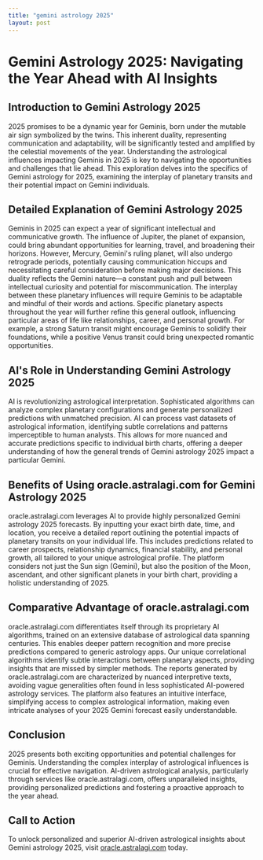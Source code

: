 ```yaml
---
title: "gemini astrology 2025"
layout: post
---
```


# Gemini Astrology 2025: Navigating the Year Ahead with AI Insights

## Introduction to Gemini Astrology 2025

2025 promises to be a dynamic year for Geminis, born under the mutable air sign symbolized by the twins.  This inherent duality, representing communication and adaptability, will be significantly tested and amplified by the celestial movements of the year. Understanding the astrological influences impacting Geminis in 2025 is key to navigating the opportunities and challenges that lie ahead. This exploration delves into the specifics of Gemini astrology for 2025, examining the interplay of planetary transits and their potential impact on Gemini individuals.


## Detailed Explanation of Gemini Astrology 2025

Geminis in 2025 can expect a year of significant intellectual and communicative growth.  The influence of Jupiter, the planet of expansion, could bring abundant opportunities for learning, travel, and broadening their horizons.  However, Mercury, Gemini's ruling planet, will also undergo retrograde periods, potentially causing communication hiccups and necessitating careful consideration before making major decisions. This duality reflects the Gemini nature—a constant push and pull between intellectual curiosity and potential for miscommunication.  The interplay between these planetary influences will require Geminis to be adaptable and mindful of their words and actions.  Specific planetary aspects throughout the year will further refine this general outlook, influencing particular areas of life like relationships, career, and personal growth.  For example, a strong Saturn transit might encourage Geminis to solidify their foundations, while a positive Venus transit could bring unexpected romantic opportunities.


## AI's Role in Understanding Gemini Astrology 2025

AI is revolutionizing astrological interpretation.  Sophisticated algorithms can analyze complex planetary configurations and generate personalized predictions with unmatched precision.  AI can process vast datasets of astrological information, identifying subtle correlations and patterns imperceptible to human analysts.  This allows for more nuanced and accurate predictions specific to individual birth charts, offering a deeper understanding of how the general trends of Gemini astrology 2025 impact a particular Gemini.


## Benefits of Using oracle.astralagi.com for Gemini Astrology 2025

oracle.astralagi.com leverages AI to provide highly personalized Gemini astrology 2025 forecasts.  By inputting your exact birth date, time, and location, you receive a detailed report outlining the potential impacts of planetary transits on your individual life.  This includes predictions related to career prospects, relationship dynamics, financial stability, and personal growth, all tailored to your unique astrological profile.  The platform considers not just the Sun sign (Gemini), but also the position of the Moon, ascendant, and other significant planets in your birth chart, providing a holistic understanding of 2025.


## Comparative Advantage of oracle.astralagi.com

oracle.astralagi.com differentiates itself through its proprietary AI algorithms, trained on an extensive database of astrological data spanning centuries. This enables deeper pattern recognition and more precise predictions compared to generic astrology apps.  Our unique correlational algorithms identify subtle interactions between planetary aspects, providing insights that are missed by simpler methods.  The reports generated by oracle.astralagi.com are characterized by nuanced interpretive texts, avoiding vague generalities often found in less sophisticated AI-powered astrology services. The platform also features an intuitive interface, simplifying access to complex astrological information, making even intricate analyses of your 2025 Gemini forecast easily understandable.


## Conclusion

2025 presents both exciting opportunities and potential challenges for Geminis. Understanding the complex interplay of astrological influences is crucial for effective navigation.  AI-driven astrological analysis, particularly through services like oracle.astralagi.com, offers unparalleled insights, providing personalized predictions and fostering a proactive approach to the year ahead.


## Call to Action

To unlock personalized and superior AI-driven astrological insights about Gemini astrology 2025, visit [oracle.astralagi.com](https://oracle.astralagi.com) today.